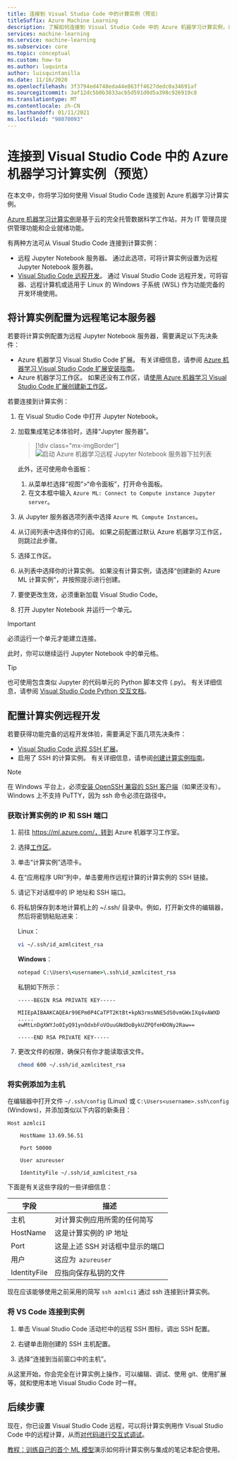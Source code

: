 ```yaml
---
title: 连接到 Visual Studio Code 中的计算实例（预览）
titleSuffix: Azure Machine Learning
description: 了解如何连接到 Visual Studio Code 中的 Azure 机器学习计算实例，以运行交互式 Jupyter Notebook 和远程开发工作负荷。
services: machine-learning
ms.service: machine-learning
ms.subservice: core
ms.topic: conceptual
ms.custom: how-to
ms.author: luquinta
author: luisquintanilla
ms.date: 11/16/2020
ms.openlocfilehash: 3f3794ed4748eda44e863ff4627dedc0a34691af
ms.sourcegitcommit: 3af12dc5b0b3833acb5d591d0d5a398c926919c8
ms.translationtype: MT
ms.contentlocale: zh-CN
ms.lasthandoff: 01/11/2021
ms.locfileid: "98070093"
---
```

# <a name="connect-to-an-azure-machine-learning-compute-instance-in-visual-studio-code-preview"></a>连接到 Visual Studio Code 中的 Azure 机器学习计算实例（预览）

在本文中，你将学习如何使用 Visual Studio Code 连接到 Azure 机器学习计算实例。

[Azure 机器学习计算实例](concept-compute-instance.md)是基于云的完全托管数据科学工作站，并为 IT 管理员提供管理功能和企业就绪功能。

有两种方法可从 Visual Studio Code 连接到计算实例：

* 远程 Jupyter Notebook 服务器。 通过此选项，可将计算实例设置为远程 Jupyter Notebook 服务器。
* [Visual Studio Code 远程开发](https://code.visualstudio.com/docs/remote/remote-overview)。 通过 Visual Studio Code 远程开发，可将容器、远程计算机或适用于 Linux 的 Windows 子系统 (WSL) 作为功能完备的开发环境使用。

## <a name="configure-compute-instance-as-remote-notebook-server"></a>将计算实例配置为远程笔记本服务器

若要将计算实例配置为远程 Jupyter Notebook 服务器，需要满足以下先决条件：

* Azure 机器学习 Visual Studio Code 扩展。 有关详细信息，请参阅 [Azure 机器学习 Visual Studio Code 扩展安装指南](tutorial-setup-vscode-extension.md)。
* Azure 机器学习工作区。 如果还没有工作区，请[使用 Azure 机器学习 Visual Studio Code 扩展创建新工作区](how-to-manage-resources-vscode.md#create-a-workspace)。

若要连接到计算实例：

1. 在 Visual Studio Code 中打开 Jupyter Notebook。
1. 加载集成笔记本体验时，选择“Jupyter 服务器”。

    > [!div class="mx-imgBorder"]
    > ![启动 Azure 机器学习远程 Jupyter Notebook 服务器下拉列表](media/how-to-set-up-vs-code-remote/launch-server-selection-dropdown.png)

    此外，还可使用命令面板：

    1. 从菜单栏选择“视图”>“命令面板”，打开命令面板。
    1. 在文本框中输入 `Azure ML: Connect to Compute instance Jupyter server`。

1. 从 Jupyter 服务器选项列表中选择 `Azure ML Compute Instances`。
1. 从订阅列表中选择你的订阅。 如果之前配置过默认 Azure 机器学习工作区，则跳过此步骤。
1. 选择工作区。
1. 从列表中选择你的计算实例。 如果没有计算实例，请选择“创建新的 Azure ML 计算实例”，并按照提示进行创建。
1. 要使更改生效，必须重新加载 Visual Studio Code。
1. 打开 Jupyter Notebook 并运行一个单元。

> [!IMPORTANT]
> 必须运行一个单元才能建立连接。

此时，你可以继续运行 Jupyter Notebook 中的单元格。

> [!TIP]
> 也可使用包含类似 Jupyter 的代码单元的 Python 脚本文件 (.py)。 有关详细信息，请参阅 [Visual Studio Code Python 交互文档](https://code.visualstudio.com/docs/python/jupyter-support-py)。

## <a name="configure-compute-instance-remote-development"></a>配置计算实例远程开发

若要获得功能完备的远程开发体验，需要满足下面几项先决条件：

* [Visual Studio Code 远程 SSH 扩展](https://marketplace.visualstudio.com/items?itemName=ms-vscode-remote.remote-ssh)。
* 启用了 SSH 的计算实例。 有关详细信息，请参阅[创建计算实例指南](how-to-create-manage-compute-instance.md)。

> [!NOTE]
> 在 Windows 平台上，必须[安装 OpenSSH 兼容的 SSH 客户端](https://code.visualstudio.com/docs/remote/troubleshooting#_installing-a-supported-ssh-client)（如果还没有）。 Windows 上不支持 PuTTY，因为 ssh 命令必须在路径中。

### <a name="get-the-ip-and-ssh-port-for-your-compute-instance"></a>获取计算实例的 IP 和 SSH 端口

1. 前往 https://ml.azure.com/，转到 Azure 机器学习工作室。
2. 选择[工作区](concept-workspace.md)。
1. 单击“计算实例”选项卡。
1. 在“应用程序 URI”列中，单击要用作远程计算的计算实例的 SSH 链接。 
1. 请记下对话框中的 IP 地址和 SSH 端口。 
1. 将私钥保存到本地计算机上的 ~/.ssh/ 目录中。例如，打开新文件的编辑器，然后将密钥粘贴进来： 

   Linux：

   ```sh
   vi ~/.ssh/id_azmlcitest_rsa  
   ```

   **Windows**：

   ```cmd
   notepad C:\Users\<username>\.ssh\id_azmlcitest_rsa
   ```

   私钥如下所示：

   ```text
   -----BEGIN RSA PRIVATE KEY-----

   MIIEpAIBAAKCAQEAr99EPm0P4CaTPT2KtBt+kpN3rmsNNE5dS0vmGWxIXq4vAWXD
   ..... 
   ewMtLnDgXWYJo0IyQ91ynOdxbFoVOuuGNdDoBykUZPQfeHDONy2Raw==

   -----END RSA PRIVATE KEY-----
   ```

1. 更改文件的权限，确保只有你才能读取该文件。  

   ```sh
   chmod 600 ~/.ssh/id_azmlcitest_rsa
   ```

### <a name="add-instance-as-a-host"></a>将实例添加为主机

在编辑器中打开文件 `~/.ssh/config` (Linux) 或 `C:\Users<username>.ssh\config` (Windows)，并添加类似以下内容的新条目：

```
Host azmlci1 

    HostName 13.69.56.51 

    Port 50000 

    User azureuser 

    IdentityFile ~/.ssh/id_azmlcitest_rsa
```

下面是有关这些字段的一些详细信息：

|字段|描述|
|----|---------|
|主机|对计算实例应用所需的任何简写 |
|HostName|这是计算实例的 IP 地址 |
|Port|这是上述 SSH 对话框中显示的端口 |
|用户|这应为  `azureuser` |
|IdentityFile|应指向保存私钥的文件 |

现在应该能够使用之前采用的简写 `ssh azmlci1` 通过 ssh 连接到计算实例。

### <a name="connect-vs-code-to-the-instance"></a>将 VS Code 连接到实例

1. 单击 Visual Studio Code 活动栏中的远程 SSH 图标，调出 SSH 配置。

1. 右键单击刚创建的 SSH 主机配置。

1. 选择“连接到当前窗口中的主机”。 

从这里开始，你会完全在计算实例上操作，可以编辑、调试、使用 git、使用扩展等，就和使用本地 Visual Studio Code 时一样。

## <a name="next-steps"></a>后续步骤

现在，你已设置 Visual Studio Code 远程，可以将计算实例用作 Visual Studio Code 中的远程计算，从而[对代码进行交互式调试](how-to-debug-visual-studio-code.md)。

[教程：训练自己的首个 ML 模型](tutorial-1st-experiment-sdk-train.md)演示如何将计算实例与集成的笔记本配合使用。
